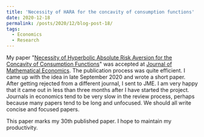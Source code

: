 ```yaml
---
title: 'Necessity of HARA for the concavity of consumption functions'
date: 2020-12-18
permalink: /posts/2020/12/blog-post-18/
tags:
  - Economics
  - Research
---
```


My paper "[Necessity of Hyperbolic Absolute Risk Aversion for the Concavity of Consumption Functions](https://doi.org/10.1016/j.jmateco.2020.102460)" 
was accepted at [Journal of Mathematical Economics](https://www.journals.elsevier.com/journal-of-mathematical-economics). The publication process was 
quite efficient. I came up with the idea in late September 2020 and wrote a short paper. After getting rejected from a different journal, I sent to JME. 
I am very happy that it came out in less than three months after I have started the project. Journals in economics tend to be very slow in the review 
process, perhaps because many papers tend to be long and unfocused. We should all write concise and focused papers.

This paper marks my 30th published paper. I hope to maintain my productivity.
